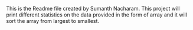 This is the Readme file created by Sumanth Nacharam. This project will print different statistics on the data provided in the form of array and it will sort the array from largest to smallest.
